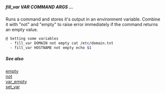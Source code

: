 ##### fill_var VAR COMMAND ARGS ...

Runs a command and stores it's output in an environment variable. Combine it with "not" and "empty" to raise error immediately if the command returns an empty value.

```bash
@ Setting some variables
  - fill_var DOMAIN not empty cat /etc/domain.txt
  - fill_var HOSTNAME not empty echo $1
```

##### See also

[empty](empty.md)  
[not](not.md)  
[var_empty](var_empty.md)  
[set_var](set_var.md)  